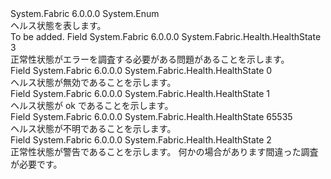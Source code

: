 <Type Name="HealthState" FullName="System.Fabric.Health.HealthState">
  <TypeSignature Language="C#" Value="public enum HealthState" />
  <TypeSignature Language="ILAsm" Value=".class public auto ansi sealed HealthState extends System.Enum" />
  <TypeSignature Language="DocId" Value="T:System.Fabric.Health.HealthState" />
  <TypeSignature Language="VB.NET" Value="Public Enum HealthState" />
  <TypeSignature Language="F#" Value="type HealthState = " />
  <AssemblyInfo>
    <AssemblyName>System.Fabric</AssemblyName>
    <AssemblyVersion>6.0.0.0</AssemblyVersion>
  </AssemblyInfo>
  <Base>
    <BaseTypeName>System.Enum</BaseTypeName>
  </Base>
  <Docs>
    <summary>
      <para>ヘルス状態を表します。</para>
    </summary>
    <remarks>To be added.</remarks>
  </Docs>
  <Members>
    <Member MemberName="Error">
      <MemberSignature Language="C#" Value="Error" />
      <MemberSignature Language="ILAsm" Value=".field public static literal valuetype System.Fabric.Health.HealthState Error = int32(3)" />
      <MemberSignature Language="DocId" Value="F:System.Fabric.Health.HealthState.Error" />
      <MemberSignature Language="VB.NET" Value="Error" />
      <MemberSignature Language="F#" Value="Error = 3" Usage="System.Fabric.Health.HealthState.Error" />
      <MemberType>Field</MemberType>
      <AssemblyInfo>
        <AssemblyName>System.Fabric</AssemblyName>
        <AssemblyVersion>6.0.0.0</AssemblyVersion>
      </AssemblyInfo>
      <ReturnValue>
        <ReturnType>System.Fabric.Health.HealthState</ReturnType>
      </ReturnValue>
      <MemberValue>3</MemberValue>
      <Docs>
        <summary>
          <para>正常性状態がエラーを調査する必要がある問題があることを示します。</para>
        </summary>
      </Docs>
    </Member>
    <Member MemberName="Invalid">
      <MemberSignature Language="C#" Value="Invalid" />
      <MemberSignature Language="ILAsm" Value=".field public static literal valuetype System.Fabric.Health.HealthState Invalid = int32(0)" />
      <MemberSignature Language="DocId" Value="F:System.Fabric.Health.HealthState.Invalid" />
      <MemberSignature Language="VB.NET" Value="Invalid" />
      <MemberSignature Language="F#" Value="Invalid = 0" Usage="System.Fabric.Health.HealthState.Invalid" />
      <MemberType>Field</MemberType>
      <AssemblyInfo>
        <AssemblyName>System.Fabric</AssemblyName>
        <AssemblyVersion>6.0.0.0</AssemblyVersion>
      </AssemblyInfo>
      <ReturnValue>
        <ReturnType>System.Fabric.Health.HealthState</ReturnType>
      </ReturnValue>
      <MemberValue>0</MemberValue>
      <Docs>
        <summary>
          <para>ヘルス状態が無効であることを示します。</para>
        </summary>
      </Docs>
    </Member>
    <Member MemberName="Ok">
      <MemberSignature Language="C#" Value="Ok" />
      <MemberSignature Language="ILAsm" Value=".field public static literal valuetype System.Fabric.Health.HealthState Ok = int32(1)" />
      <MemberSignature Language="DocId" Value="F:System.Fabric.Health.HealthState.Ok" />
      <MemberSignature Language="VB.NET" Value="Ok" />
      <MemberSignature Language="F#" Value="Ok = 1" Usage="System.Fabric.Health.HealthState.Ok" />
      <MemberType>Field</MemberType>
      <AssemblyInfo>
        <AssemblyName>System.Fabric</AssemblyName>
        <AssemblyVersion>6.0.0.0</AssemblyVersion>
      </AssemblyInfo>
      <ReturnValue>
        <ReturnType>System.Fabric.Health.HealthState</ReturnType>
      </ReturnValue>
      <MemberValue>1</MemberValue>
      <Docs>
        <summary>
          <para>ヘルス状態が ok であることを示します。</para>
        </summary>
      </Docs>
    </Member>
    <Member MemberName="Unknown">
      <MemberSignature Language="C#" Value="Unknown" />
      <MemberSignature Language="ILAsm" Value=".field public static literal valuetype System.Fabric.Health.HealthState Unknown = int32(65535)" />
      <MemberSignature Language="DocId" Value="F:System.Fabric.Health.HealthState.Unknown" />
      <MemberSignature Language="VB.NET" Value="Unknown" />
      <MemberSignature Language="F#" Value="Unknown = 65535" Usage="System.Fabric.Health.HealthState.Unknown" />
      <MemberType>Field</MemberType>
      <AssemblyInfo>
        <AssemblyName>System.Fabric</AssemblyName>
        <AssemblyVersion>6.0.0.0</AssemblyVersion>
      </AssemblyInfo>
      <ReturnValue>
        <ReturnType>System.Fabric.Health.HealthState</ReturnType>
      </ReturnValue>
      <MemberValue>65535</MemberValue>
      <Docs>
        <summary>
          <para>ヘルス状態が不明であることを示します。</para>
        </summary>
      </Docs>
    </Member>
    <Member MemberName="Warning">
      <MemberSignature Language="C#" Value="Warning" />
      <MemberSignature Language="ILAsm" Value=".field public static literal valuetype System.Fabric.Health.HealthState Warning = int32(2)" />
      <MemberSignature Language="DocId" Value="F:System.Fabric.Health.HealthState.Warning" />
      <MemberSignature Language="VB.NET" Value="Warning" />
      <MemberSignature Language="F#" Value="Warning = 2" Usage="System.Fabric.Health.HealthState.Warning" />
      <MemberType>Field</MemberType>
      <AssemblyInfo>
        <AssemblyName>System.Fabric</AssemblyName>
        <AssemblyVersion>6.0.0.0</AssemblyVersion>
      </AssemblyInfo>
      <ReturnValue>
        <ReturnType>System.Fabric.Health.HealthState</ReturnType>
      </ReturnValue>
      <MemberValue>2</MemberValue>
      <Docs>
        <summary>
          <para>正常性状態が警告であることを示します。 何かの場合があります間違った調査が必要です。</para>
        </summary>
      </Docs>
    </Member>
  </Members>
</Type>